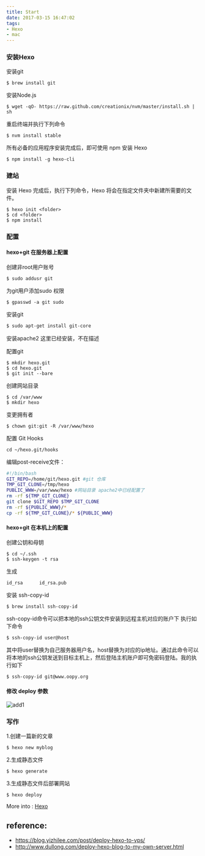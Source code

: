 ```yaml
---
title: Start
date: 2017-03-15 16:47:02
tags:
- Hexo
- mac
---
```


### 安装Hexo
安装git

```
$ brew install git
```
安装Node.js
```
$ wget -qO- https://raw.github.com/creationix/nvm/master/install.sh | sh
```
<!-- more -->
重启终端并执行下列命令
```
$ nvm install stable
```
所有必备的应用程序安装完成后，即可使用 npm 安装 Hexo
```
$ npm install -g hexo-cli
```

### 建站
安装 Hexo 完成后，执行下列命令，Hexo 将会在指定文件夹中新建所需要的文件。
```
$ hexo init <folder>
$ cd <folder>
$ npm install
```
### 配置

#### **hexo+git** 在服务器上配置
创建非root用户账号
```
$ sudo addusr git
```
为git用户添加sudo 权限
```
$ gpasswd -a git sudo
```
安装git
```bash
$ sudo apt-get install git-core
```
安装apache2
这里已经安装，不在描述

配置git
```
$ mkdir hexo.git
$ cd hexo.git
$ git init --bare
```
创建网站目录
```
$ cd /var/www
$ mkdir hexo
```

变更拥有者
```
$ chown git:git -R /var/www/hexo
```
配置 Git Hooks
```
cd ~/hexo.git/hooks
```
编辑post-receive文件：
```bash
#!/bin/bash
GIT_REPO=/home/git/hexo.git #git 仓库
TMP_GIT_CLONE=/tmp/hexo
PUBLIC_WWW=/var/www/hexo #网站目录 apache2中已经配置了
rm -rf ${TMP_GIT_CLONE}
git clone $GIT_REPO $TMP_GIT_CLONE
rm -rf ${PUBLIC_WWW}/*
cp -rf ${TMP_GIT_CLONE}/* ${PUBLIC_WWW}
```
#### **hexo+git** 在本机上的配置
创建公钥和母钥
```
$ cd ~/.ssh
$ ssh-keygen -t rsa
```
生成
```
id_rsa      id_rsa.pub
```
安装 ssh-copy-id
```
$ brew install ssh-copy-id
```
ssh-copy-id命令可以把本地的ssh公钥文件安装到远程主机对应的账户下
执行如下命令
```
$ ssh-copy-id user@host
```
其中将user替换为自己服务器用户名，host替换为对应的ip地址。通过此命令可以将本地的ssh公钥发送到目标主机上，然后登陆主机账户即可免密码登陆。我的执行如下
```
$ ssh-copy-id git@www.oopy.org
```
#### 修改 deploy 参数
![add1](/images/add1.png)

### 写作
1.创建一篇新的文章
```
$ hexo new myblog
```
2.生成静态文件
```
$ hexo generate
```
3.生成静态文件后部署网站
```
$ hexo deploy
```

More into : [Hexo](https://hexo.io/)

## reference:
- https://blog.yizhilee.com/post/deploy-hexo-to-vps/
- http://www.dullong.com/deploy-hexo-blog-to-my-own-server.html
